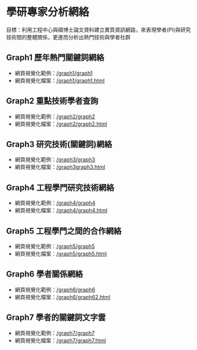 # 學研專家分析網絡
目標：利用工程中心與碩博士論文資料建立異質資訊網路，來表現學者(PI)與研究技術間的整體關係，更進而分析出熱門技術與學者社群


## Graph1 歷年熱門關鍵詞網絡
- 網頁視覺化範例：[/graph1/graph1](https://tsaijou.github.io/sna_network/graph1/graph1)
- 網頁視覺化檔案：[/graph1/graph1.html](https://github.com/tsaijou/sna_network/blob/main/graph1/graph1.html)

## Graph2 重點技術學者查詢
- 網頁視覺化範例：[/graph2/graph2](https://tsaijou.github.io/sna_network/graph2/graph2)
- 網頁視覺化檔案：[/graph2/graph2.html](https://github.com/tsaijou/sna_network/blob/main/graph2/graph2.html)

## Graph3 研究技術(關鍵詞)網絡
- 網頁視覺化範例：[/graph3/graph3](https://tsaijou.github.io/sna_network/graph3/graph3)
- 網頁視覺化檔案：[/graph3graph3.html](https://github.com/tsaijou/sna_network/blob/main/graph3/graph3.html)

## Graph4 工程學門研究技術網絡
- 網頁視覺化範例：[/graph4/graph4](https://tsaijou.github.io/sna_network/graph4/graph4)
- 網頁視覺化檔案：[/graph4/graph4.html](https://github.com/tsaijou/sna_network/blob/main/graph4/graph4.html)

## Graph5 工程學門之間的合作網絡
- 網頁視覺化範例：[/graph5/graph5](https://tsaijou.github.io/sna_network/graph5/graph5)
- 網頁視覺化檔案：[/graph5/graph5.html](https://github.com/tsaijou/sna_network/blob/main/graph5/graph5.html)

## Graph6 學者關係網絡
- 網頁視覺化範例：[/graph6/graph6](https://tsaijou.github.io/sna_network/graph2/graph2)
- 網頁視覺化檔案：[/graph6/graph62.html](https://github.com/tsaijou/sna_network/blob/main/graph6/graph6.html)

## Graph7 學者的關鍵詞文字雲
- 網頁視覺化範例：[/graph7/graph7](https://tsaijou.github.io/sna_network/graph7/graph7)
- 網頁視覺化檔案：[/graph7/graph7.html](https://github.com/tsaijou/sna_network/blob/main/graph7/graph7.html)

